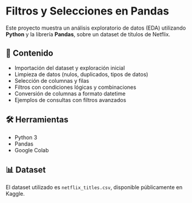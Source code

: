 # Filtros y Selecciones en Pandas

Este proyecto muestra un análisis exploratorio de datos (EDA) utilizando **Python** y la librería **Pandas**, sobre un dataset de títulos de Netflix.

## 📘 Contenido
- Importación del dataset y exploración inicial  
- Limpieza de datos (nulos, duplicados, tipos de datos)  
- Selección de columnas y filas  
- Filtros con condiciones lógicas y combinaciones  
- Conversión de columnas a formato datetime  
- Ejemplos de consultas con filtros avanzados  

## 🛠️ Herramientas
- Python 3  
- Pandas  
- Google Colab  

## 📊 Dataset
El dataset utilizado es `netflix_titles.csv`, disponible públicamente en Kaggle.


